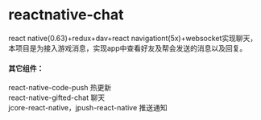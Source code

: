 # reactnative-chat
react native(0.63)+redux+dav+react navigationt(5x)+websocket实现聊天，本项目是为接入游戏消息，实现app中查看好友及帮会发送的消息以及回复。
#### 其它组件：
react-native-code-push 热更新  
react-native-gifted-chat 聊天  
jcore-react-native，jpush-react-native 推送通知  
